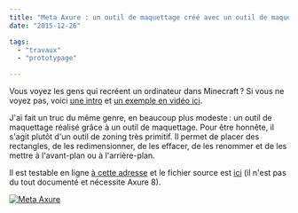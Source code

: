 ```yaml
---
title: "Meta Axure : un outil de maquettage créé avec un outil de maquettage"
date: "2015-12-26"

tags:
  - "travaux"
  - "prototypage"

---
```


Vous voyez les gens qui recréent un ordinateur dans Minecraft ? Si vous ne voyez pas, voici [une intro](http://minecraft.gamepedia.com/Tutorials/Redstone_computers) et [un exemple en vidéo ici](https://www.youtube.com/watch?v=aQqWorbrAaY).

J'ai fait un truc du même genre, en beaucoup plus modeste : un outil de maquettage réalisé grâce à un outil de maquettage. Pour être honnête, il s'agit plutôt d'un outil de zoning très primitif. Il permet de placer des rectangles, de les redimensionner, de les effacer, de les renommer et de les mettre à l'avant-plan ou à l'arrière-plan.

Il est testable en ligne [à cette adresse](http://misc.toutcequibouge.net/meta%20axure/home.html) et le fichier source est [ici](http://misc.toutcequibouge.net/meta%20axure/meta%20axure.rp) (il n'est pas du tout documenté et nécessite Axure 8).

[![Meta Axure](/assets/images/2016-01-04_11h26_09.png)](http://misc.toutcequibouge.net/meta%20axure/home.html)
